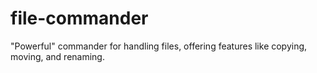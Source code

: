 # file-commander
"Powerful" commander for handling files, offering features like copying, moving, and renaming.
